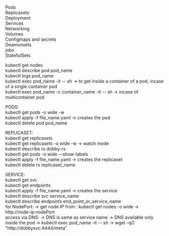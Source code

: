 Pods  
Replicasets  
Deployment  
Services  
Networking  
Volumes  
Configmaps and secrets  
Deamonsets   
jobs  
StatefulSets  

kubectl get nodes   
kubectl describe pod pod_name  
kubectl logs pod_name  
kubectl exec pod_name -it -- sh  -> to get inside a container of a pod, incase of a single container pod  
kubectl exec pod_name -c container_name -it -- sh  -> incase of multicontainer pod  

PODS:  
kubectl get pods -o wide -w  
kubectl apply -f file_name.yaml  -> creates the pod  
kubectl delete pod pod_name  

REPLICASET:  
kubectl get replicasets  
kubectl get replicasets -o wide -w    -> watch mode  
kubectl describe rs dobby-rs  
kubectl get pods -o wide --show-labels  
kubectl apply -f file_name.yaml  -> creates the replicaset   
kubectl delete rs replicaset_name  


SERVICE:  
kubectl get svc  
kubectl get endpoints  
kubectl apply -f file_name.yaml  -> creates the service  
kubectl describe svc service_name  
kubectl describe endpoints end_point_or_service_name  
for NodePort: -> get node IP from : kubectl get nodes -o wide -> http://node-ip:nodePort  
access via DNS: -> DNS is same as service name -> DNS available only inside the pod -> kubectl exec pod_name -it -- sh -> wget -qO "http://dobbysvc:4444/meta"  
